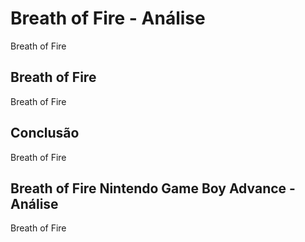 ---
---

# Breath of Fire - Análise

Breath of Fire

## Breath of Fire

Breath of Fire

## Conclusão

Breath of Fire

## Breath of Fire Nintendo Game Boy Advance - Análise

Breath of Fire
